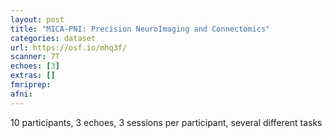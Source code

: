 ```yaml
---
layout: post
title: "MICA-PNI: Precision NeuroImaging and Connectomics"
categories: dataset
url: https://osf.io/mhq3f/
scanner: 7T
echoes: [3]
extras: []
fmriprep:
afni:
---
```


10 participants, 3 echoes, 3 sessions per participant, several different tasks
